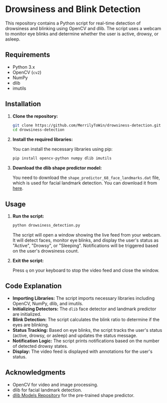 # Drowsiness and Blink Detection

This repository contains a Python script for real-time detection of drowsiness and blinking using OpenCV and dlib. The script uses a webcam to monitor eye blinks and determine whether the user is active, drowsy, or asleep.

## Requirements

- Python 3.x
- OpenCV (`cv2`)
- NumPy
- dlib
- imutils

## Installation

1. **Clone the repository:**

   ```bash
   git clone https://github.com/MerrilyToWin/drowsiness-detection.git
   cd drowsiness-detection
   ```

2. **Install the required libraries:**

   You can install the necessary libraries using pip:

   ```bash
   pip install opencv-python numpy dlib imutils
   ```

3. **Download the dlib shape predictor model:**

   You need to download the `shape_predictor_68_face_landmarks.dat` file, which is used for facial landmark detection. You can download it from [here](https://github.com/davisking/dlib-models).

## Usage

1. **Run the script:**

   ```bash
   python drowsiness_detection.py
   ```

   The script will open a window showing the live feed from your webcam. It will detect faces, monitor eye blinks, and display the user's status as "Active", "Drowsy", or "Sleeping". Notifications will be triggered based on the user's drowsiness count.

2. **Exit the script:**

   Press `q` on your keyboard to stop the video feed and close the window.

## Code Explanation

- **Importing Libraries:** The script imports necessary libraries including OpenCV, NumPy, dlib, and imutils.
- **Initializing Detectors:** The `dlib` face detector and landmark predictor are initialized.
- **Blink Detection:** The script calculates the blink ratio to determine if the eyes are blinking.
- **Status Tracking:** Based on eye blinks, the script tracks the user's status (active, drowsy, or asleep) and updates the status message.
- **Notification Logic:** The script prints notifications based on the number of detected drowsy states.
- **Display:** The video feed is displayed with annotations for the user's status.

## Acknowledgments

- OpenCV for video and image processing.
- dlib for facial landmark detection.
- [dlib Models Repository](https://github.com/davisking/dlib-models) for the pre-trained shape predictor.

